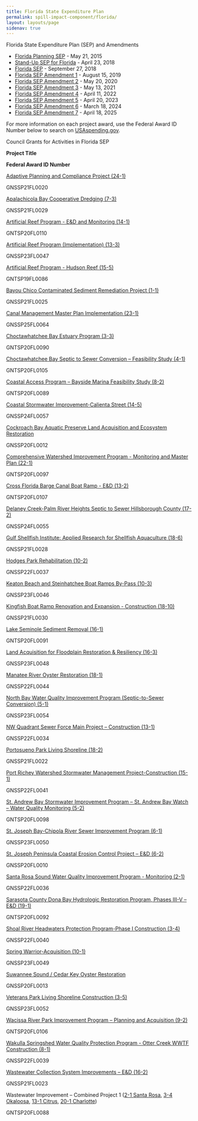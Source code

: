 ```yaml
---
title: Florida State Expenditure Plan
permalink: spill-impact-component/florida/
layout: layouts/page
sidenav: true
---
```


Florida State Expenditure Plan (SEP) and Amendments

- [Florida Planning SEP](/sites/default/files/2025-01/Florida%20PSEP%20Final_1.pdf) - May 21, 2015
- [Stand-Up SEP for Florida](/sites/default/files/2025-01/FL%20SSEP_508Compliance-ba_1%20Final.pdf) - April 23, 2018
- [Florida SEP](/sites/default/files/2025-01/Florida_SEP_FINAL_508_Compliant.pdf) - September 27, 2018
- [Florida SEP Amendment 1](/sites/default/files/2025-01/FL%20SEP%20Amendment%201%20REVISED%20-%20Gulf%20Consortium_508_comp_0.pdf) - August 15, 2019
- [Florida SEP Amendment 2](/sites/default/files/2025-01/FL_SEP_Amendment2-GulfConsortium-R3-wTables_508_Table_2_Correct.pdf) - May 20, 2020
- [Florida SEP Amendment 3](/sites/default/files/2025-01/SEP_FL_Amendment_%233_with%20table.pdf) - May 13, 2021
- [Florida SEP Amendment 4](/sites/default/files/2025-01/FL_SEP_Amendment%204%20-%20Gulf%20Consortium%20Final_508%20compliant.pdf) - April 11, 2022
- [Florida SEP Amendment 5](/sites/default/files/2025-01/FL_SEP%20Amendment%205%20-508_0.pdf) - April 20, 2023
- [Florida SEP Amendment 6](/sites/default/files/2025-01/FL_SEP_Amendment_6_Final__0.pdf) - March 18, 2024
- [Florida SEP Amendment 7](/sites/default/files/2025-05/SEP%20Amendment%207%20-%20Gulf%20Consortium%20-%20Final%20-%20with%20tables%20-%20April%202025.pdf) - April 18, 2025

For more information on each project award, use the Federal Award ID Number below to search on [USAspending.gov](https://www.usaspending.gov/search/?hash=d0cede4de5827d24bbd9d27076bf18f2).

Council Grants for Activities in Florida SEP

**Project Title**

**Federal Award ID Number**

[Adaptive Planning and Compliance Project (24-1)](/sites/default/files/2025-01/FL_SEP_Amendment2-GulfConsortium-R3-wTables_508_Table_2_Correct.pdf#page=5)

GNSSP21FL0020

[Apalachicola Bay Cooperative Dredging (7-3)](/sites/default/files/2025-01/Florida_SEP_FINAL_508_Compliant.pdf#page=162)

GNSSP21FL0029

[Artificial Reef Program - E&D and Monitoring (14-1)](/sites/default/files/2025-01/Florida_SEP_FINAL_508_Compliant.pdf#page=288)

GNTSP20FL0110

[Artificial Reef Program (Implementation) (13-3)](/sites/default/files/2025-01/Florida_SEP_FINAL_508_Compliant.pdf#page=276)

GNSSP23FL0047

[Artificial Reef Program - Hudson Reef (15-5)](/sites/default/files/2025-01/Florida_SEP_FINAL_508_Compliant.pdf#page=338)

GNTSP19FL0086

[Bayou Chico Contaminated Sediment Remediation Project (1-1)](/sites/default/files/2025-01/Florida_SEP_FINAL_508_Compliant.pdf#page=65)

GNSSP21FL0025

[Canal Management Master Plan Implementation (23-1)](/sites/default/files/2025-01/Florida_SEP_FINAL_508_Compliant.pdf#page=468)

GNSSP25FL0064

[Choctawhatchee Bay Estuary Program (3-3)](/sites/default/files/2025-01/Florida_SEP_FINAL_508_Compliant.pdf#page=92)

GNTSP20FL0090

[Choctawhatchee Bay Septic to Sewer Conversion – Feasibility Study (4-1)](/sites/default/files/2025-01/Florida_SEP_FINAL_508_Compliant.pdf#page=111)

GNTSP20FL0105

[Coastal Access Program – Bayside Marina Feasibility Study (8-2)](/sites/default/files/2025-01/Florida_SEP_FINAL_508_Compliant.pdf#page=176)

GNTSP20FL0089

[Coastal Stormwater Improvement-Calienta Street (14-5)](/sites/default/files/2025-01/Florida_SEP_FINAL_508_Compliant.pdf#page=313)

GNSSP24FL0057

[Cockroach Bay Aquatic Preserve Land Acquisition and Ecosystem Restoration](/sites/default/files/2025-01/Florida_SEP_FINAL_508_Compliant.pdf#page=383)

GNSSP20FL0012

[Comprehensive Watershed Improvement Program - Monitoring and Master Plan (22-1)](/sites/default/files/2025-01/Florida_SEP_FINAL_508_Compliant.pdf#page=461)

GNTSP20FL0097

[Cross Florida Barge Canal Boat Ramp - E&D (13-2)](/sites/default/files/2025-01/Florida_SEP_FINAL_508_Compliant.pdf#page=270)

GNTSP20FL0107

[Delaney Creek-Palm River Heights Septic to Sewer Hillsborough County (17-2)](/sites/default/files/2025-01/Florida_SEP_FINAL_508_Compliant.pdf#page=388)

GNSSP24FL0055

[Gulf Shellfish Institute: Applied Research for Shellfish Aquaculture (18-6)](/sites/default/files/2025-01/Florida_SEP_FINAL_508_Compliant.pdf#page=419)

GNSSP21FL0028

[Hodges Park Rehabilitation (10-2)](/sites/default/files/2025-01/SEP_FL_Amendment_%233_with%20table.pdf#page=11)

GNSSP22FL0037

[Keaton Beach and Steinhatchee Boat Ramps By-Pass (10-3)](/sites/default/files/2025-01/SEP_FL_Amendment_%233_with%20table.pdf#page=18)

GNSSP23FL0046

[Kingfish Boat Ramp Renovation and Expansion - Construction (18-10)](/sites/default/files/2025-01/FL%20SEP%20Amendment%201%20REVISED%20-%20Gulf%20Consortium_508_comp_0.pdf#page=4)

GNSSP21FL0030

[Lake Seminole Sediment Removal (16-1)](/sites/default/files/2025-01/Florida_SEP_FINAL_508_Compliant.pdf#page=359)

GNTSP20FL0091

[Land Acquisition for Floodplain Restoration & Resiliency (16-3)](/sites/default/files/2025-01/Florida_SEP_FINAL_508_Compliant.pdf#page=369)

GNSSP23FL0048

[Manatee River Oyster Restoration (18-1)](/sites/default/files/2025-01/Florida_SEP_FINAL_508_Compliant.pdf#page=393)

GNSSP22FL0044

[North Bay Water Quality Improvement Program (Septic-to-Sewer Conversion) (5-1)](/sites/default/files/2025-01/Florida_SEP_FINAL_508_Compliant.pdf#page=118)

GNSSP23FL0054

[NW Quadrant Sewer Force Main Project – Construction (13-1)](/sites/default/files/2025-01/Florida_SEP_FINAL_508_Compliant.pdf#page=264)

GNSSP22FL0034

[Portosueno Park Living Shoreline (18-2)](/sites/default/files/2025-01/Florida_SEP_FINAL_508_Compliant.pdf#page=401)

GNSSP21FL0022

[Port Richey Watershed Stormwater Management Project-Construction (15-1)](/sites/default/files/2025-01/Florida_SEP_FINAL_508_Compliant.pdf#page=318)

GNSSP22FL0041

[St. Andrew Bay Stormwater Improvement Program – St. Andrew Bay Watch – Water Quality Monitoring (5-2)](/sites/default/files/2025-01/Florida_SEP_FINAL_508_Compliant.pdf#page=125)

GNTSP20FL0098

[St. Joseph Bay-Chipola River Sewer Improvement Program (6-1)](/sites/default/files/2025-01/Florida_SEP_FINAL_508_Compliant.pdf#page=131)

GNSSP23FL0050

[St. Joseph Peninsula Coastal Erosion Control Project – E&D (6-2)](/sites/default/files/2025-01/Florida_SEP_FINAL_508_Compliant.pdf#page=139)

GNSSP20FL0010

[Santa Rosa Sound Water Quality Improvement Program - Monitoring (2-1)](/sites/default/files/2025-01/Florida_SEP_FINAL_508_Compliant.pdf#page=73)

GNSSP22FL0036

[Sarasota County Dona Bay Hydrologic Restoration Program, Phases III-V – E&D (19-1)](/sites/default/files/2025-01/Florida_SEP_FINAL_508_Compliant.pdf#page=439)

GNTSP20FL0092

[Shoal River Headwaters Protection Program-Phase I Construction (3-4)](/sites/default/files/2025-01/Florida_SEP_FINAL_508_Compliant.pdf#page=97)

GNSSP22FL0040

[Spring Warrior-Acquisition (10-1)](/sites/default/files/2025-01/SEP_FL_Amendment_%233_with%20table.pdf#page=5)

GNSSP23FL0049

[Suwannee Sound / Cedar Key Oyster Restoration](/sites/default/files/2025-01/Florida_SEP_FINAL_508_Compliant.pdf#page=250)

GNSSP20FL0013

[Veterans Park Living Shoreline Construction (3-5)](/sites/default/files/2025-01/Florida_SEP_FINAL_508_Compliant.pdf#page=105)

GNSSP23FL0052

[Wacissa River Park Improvement Program – Planning and Acquisition (9-2)](/sites/default/files/2025-01/Florida_SEP_FINAL_508_Compliant.pdf#page=195)

GNTSP20FL0106

[Wakulla Springshed Water Quality Protection Program - Otter Creek WWTF Construction (8-1)](/sites/default/files/2025-01/Florida_SEP_FINAL_508_Compliant.pdf#page=168)

GNSSP22FL0039

[Wastewater Collection System Improvements – E&D (16-2)](/sites/default/files/2025-01/Florida_SEP_FINAL_508_Compliant.pdf#page=364)

GNSSP21FL0023

Wastewater Improvement – Combined Project 1 ([2-1 Santa Rosa](/sites/default/files/2025-01/Florida_SEP_FINAL_508_Compliant.pdf#page=73), [3-4 Okaloosa](/sites/default/files/2025-01/Florida_SEP_FINAL_508_Compliant.pdf#page=97), [13-1 Citrus](/sites/default/files/2025-01/Florida_SEP_FINAL_508_Compliant.pdf#page=264), [20-1 Charlotte](/sites/default/files/2025-01/Florida_SEP_FINAL_508_Compliant.pdf#page=447))

GNTSP20FL0088
